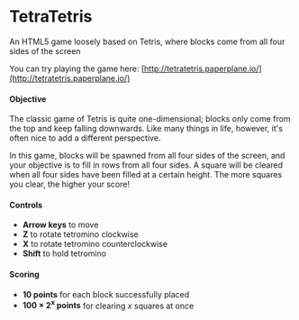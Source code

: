 # TetraTetris

An HTML5 game loosely based on Tetris, where blocks come from all four sides of the screen

You can try playing the game here: [http://tetratetris.paperplane.io/](http://tetratetris.paperplane.io/)

#### Objective

The classic game of Tetris is quite one-dimensional; blocks only come from the top and keep falling downwards. Like many things in life, however, it's often nice to add a different perspective.

In this game, blocks will be spawned from all four sides of the screen, and your objective is to fill in rows from all four sides. A square will be cleared when all four sides have been filled at a certain height. The more squares you clear, the higher your score!

#### Controls

*   **Arrow keys** to move
*   **Z** to rotate tetromino clockwise
*   **X** to rotate tetromino counterclockwise
*   **Shift** to hold tetromino

#### Scoring

*   **10 points** for each block successfully placed
*   **100 × 2<sup>x</sup> points** for clearing <var>x</var> squares at once
